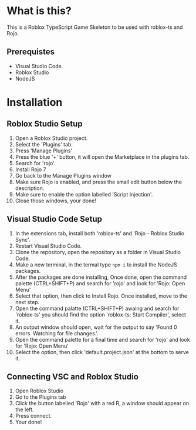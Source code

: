 # What is this?
This is a Roblox TypeScript Game Skeleton to be used with roblox-ts and Rojo.

## Prerequistes
- Visual Studio Code
- Roblox Studio
- NodeJS

# Installation
## Roblox Studio Setup
1. Open a Roblox Studio project.
2. Select the 'Plugins' tab.
3. Press 'Manage Plugins'
4. Press the blue '+' button, it will open the Marketplace in the plugins tab.
5. Search for 'rojo'.
6. Install Rojo 7
7. Go back to the Manage Plugins window
8. Make sure Rojo is enabled, and press the small edit button below the description.
9. Make sure to enable the option labelled 'Script Injection'.
10. Close those windows, your done!

## Visual Studio Code Setup
1. In the extensions tab, install both 'roblox-ts' and 'Rojo - Roblox Studio Sync'.
2. Restart Visual Studio Code.
3. Clone the repository, open the repository as a folder in Visual Studio Code.
4. Make a new terminal, in the termal type `npm i` to install the NodeJS packages.
5. After the packages are done installing, Once done, open the command palette (CTRL+SHIFT+P) and search for 'rojo' and look for 'Rojo: Open Menu'
6. Select that option, then click to Install Rojo. Once installed, move to the next step.
7. Open the command palatte (CTRL+SHIFT+P) awaing and search for 'roblox-ts' you should find the option 'roblox-ts: Start Compiler', select it.
8. An output window should open, wait for the output to say 'Found 0 errors. Watching for file changes.'.
9. Open the command palette for a final time and search for 'rojo' and look for 'Rojo: Open Menu'
10. Select the option, then click 'default.project.json' at the bottom to serve it.

## Connecting VSC and Roblox Studio
1. Open Roblox Studio
2. Go to the Plugins tab
3. Click the button labelled 'Rojo' with a red R, a window should appear on the left.
4. Press connect.
5. Your done!
